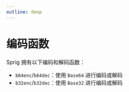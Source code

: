 ```yaml
---
outline: deep
---
```


# 编码函数

Sprig 拥有以下编码和解码函数：

- `b64enc`/`b64dec`：使用 `Base64` 进行编码或解码
- `b32enc`/`b32dec`：使用 `Base32` 进行编码或解码
